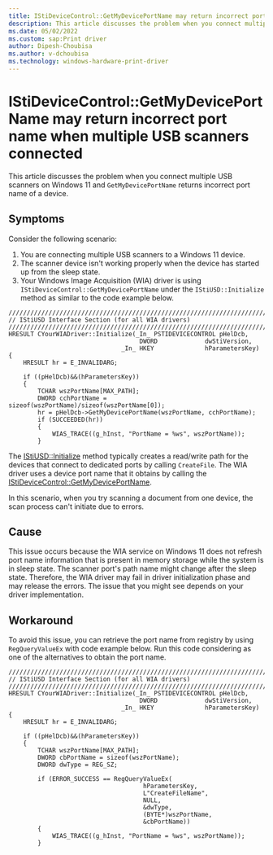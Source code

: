 ```yaml
---
title: IStiDeviceControl::GetMyDevicePortName may return incorrect port name when multiple USB scanners connected
description: This article discusses the problem when you connect multiple USB scanners on Windows 11 and GetMyDevicePortName returns incorrect port name of a device.
ms.date: 05/02/2022
ms.custom: sap:Print driver
author: Dipesh-Choubisa
ms.author: v-dchoubisa
ms.technology: windows-hardware-print-driver
---
```


# IStiDeviceControl::GetMyDevicePortName may return incorrect port name when multiple USB scanners connected

This article discusses the problem when you connect multiple USB scanners on Windows 11 and `GetMyDevicePortName` returns incorrect port name of a device.

## Symptoms

Consider the following scenario:

1. You are connecting multiple USB scanners to a Windows 11 device.
1. The scanner device isn't working properly when the device has started up from the sleep state.
1. Your Windows Image Acquisition (WIA) driver is using `IStiDeviceControl::GetMyDevicePortName` under the `IStiUSD::Initialize` method as similar to the code example below.

```cppwinrt
///////////////////////////////////////////////////////////////////////////
// IStiUSD Interface Section (for all WIA drivers)
///////////////////////////////////////////////////////////////////////////
HRESULT CYourWIADriver::Initialize(_In_ PSTIDEVICECONTROL pHelDcb,
                                    DWORD             dwStiVersion,
                               _In_ HKEY              hParametersKey)
{
    HRESULT hr = E_INVALIDARG;

    if ((pHelDcb)&&(hParametersKey))
    {
        TCHAR wszPortName[MAX_PATH];
        DWORD cchPortName = sizeof(wszPortName)/sizeof(wszPortName[0]);
        hr = pHelDcb->GetMyDevicePortName(wszPortName, cchPortName);
        if (SUCCEEDED(hr))
        {
            WIAS_TRACE((g_hInst, "PortName = %ws", wszPortName));
        }
```

The [IStiUSD::Initialize](https://docs.microsoft.com/windows-hardware/drivers/ddi/stiusd/nf-stiusd-istiusd-initialize) method typically creates a read/write path for the devices that connect to dedicated ports by calling `CreateFile`. The WIA driver uses a device port name that it obtains by calling the [IStiDeviceControl::GetMyDevicePortName](https://docs.microsoft.com/windows-hardware/drivers/ddi/stiusd/nf-stiusd-istidevicecontrol-getmydeviceportname).

In this scenario, when you try scanning a document from one device, the scan process can't initiate due to errors.

## Cause

This issue occurs because the WIA service on Windows 11 does not refresh port name information that is present in memory storage while the system is in sleep state. The scanner port's path name might change after the sleep state. Therefore, the WIA driver may fail in driver initialization phase and may release the errors. The issue that you might see depends on your driver implementation.

## Workaround

To avoid this issue, you can retrieve the port name from registry by using `RegQueryValueEx` with code example below. Run this code considering as one of the alternatives to obtain the port name.

```cppwinrt
///////////////////////////////////////////////////////////////////////////
// IStiUSD Interface Section (for all WIA drivers)
///////////////////////////////////////////////////////////////////////////
HRESULT CYourWIADriver::Initialize(_In_ PSTIDEVICECONTROL pHelDcb,
                                    DWORD             dwStiVersion,
                               _In_ HKEY              hParametersKey)
{
    HRESULT hr = E_INVALIDARG;

    if ((pHelDcb)&&(hParametersKey))
    {
        TCHAR wszPortName[MAX_PATH];
        DWORD cbPortName = sizeof(wszPortName);
        DWORD dwType = REG_SZ;

        if (ERROR_SUCCESS == RegQueryValueEx(
                                     hParametersKey,
                                     L"CreateFileName",
                                     NULL,
                                     &dwType,
                                     (BYTE*)wszPortName,
                                     &cbPortName))
        {
            WIAS_TRACE((g_hInst, "PortName = %ws", wszPortName));
        }
```
